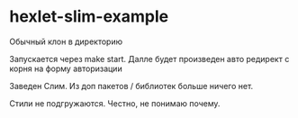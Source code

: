 # hexlet-slim-example

Обычный клон в директорию

Запускается через make start. Далле будет произведен авто редирект с корня на форму авторизации 

Заведен Слим. Из доп пакетов / библиотек больше ничего нет.
   
Стили не подгружаются. Честно, не понимаю почему.